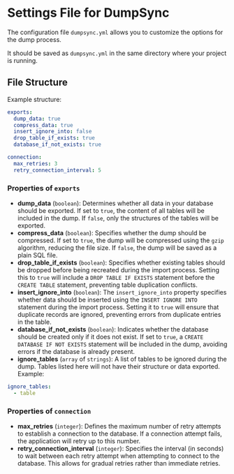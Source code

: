 # Settings File for DumpSync

The configuration file `dumpsync.yml` allows you to customize the options for the dump process. 

It should be saved as `dumpsync.yml` in the same directory where your project is running.

## File Structure

Example structure:

```yaml
exports:
  dump_data: true
  compress_data: true
  insert_ignore_into: false
  drop_table_if_exists: true
  database_if_not_exists: true

connection:
  max_retries: 3
  retry_connection_interval: 5
```

### Properties of `exports`

- **dump_data** (`boolean`): Determines whether all data in your database should be exported. If set to `true`, the content of all tables will be included in the dump. If `false`, only the structures of the tables will be exported.
- **compress_data** (`boolean`): Specifies whether the dump should be compressed. If set to `true`, the dump will be compressed using the `gzip` algorithm, reducing the file size. If `false`, the dump will be saved as a plain SQL file.
- **drop_table_if_exists** (`boolean`): Specifies whether existing tables should be dropped before being recreated during the import process. Setting this to `true` will include a `DROP TABLE IF EXISTS` statement before the `CREATE TABLE` statement, preventing table duplication conflicts.
- **insert_ignore_into** (`boolean`): The `insert_ignore_into` property specifies whether data should be inserted using the `INSERT IGNORE INTO` statement during the import process. Setting it to `true` will ensure that duplicate records are ignored, preventing errors from duplicate entries in the table.
- **database_if_not_exists** (`boolean`): Indicates whether the database should be created only if it does not exist. If set to `true`, a `CREATE DATABASE IF NOT EXISTS` statement will be included in the dump, avoiding errors if the database is already present.
- **ignore_tables** (`array` of `strings`): A list of tables to be ignored during the dump. Tables listed here will not have their structure or data exported. Example:

```yaml
ignore_tables:
  - table
```

### Properties of `connection`

- **max_retries** (`integer`): Defines the maximum number of retry attempts to establish a connection to the database. If a connection attempt fails, the application will retry up to this number.
- **retry_connection_interval** (`integer`): Specifies the interval (in seconds) to wait between each retry attempt when attempting to connect to the database. This allows for gradual retries rather than immediate retries.
